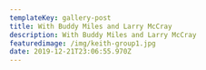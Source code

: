 ```yaml
---
templateKey: gallery-post
title: With Buddy Miles and Larry McCray
description: With Buddy Miles and Larry McCray
featuredimage: /img/keith-group1.jpg
date: 2019-12-21T23:06:55.970Z
---
```


